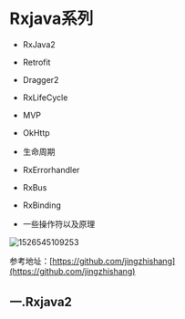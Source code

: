 # Rxjava系列

- RxJava2   

- Retrofit

- Dragger2

- RxLifeCycle

- MVP

- OkHttp

- 生命周期

- RxErrorhandler 

- RxBus

- RxBinding

- 一些操作符以及原理

  

![1526545109253](C:\Users\ADMINI~1\AppData\Local\Temp\1526545109253.png)

参考地址：[https://github.com/jingzhishang](https://github.com/jingzhishang)

## 一.Rxjava2

